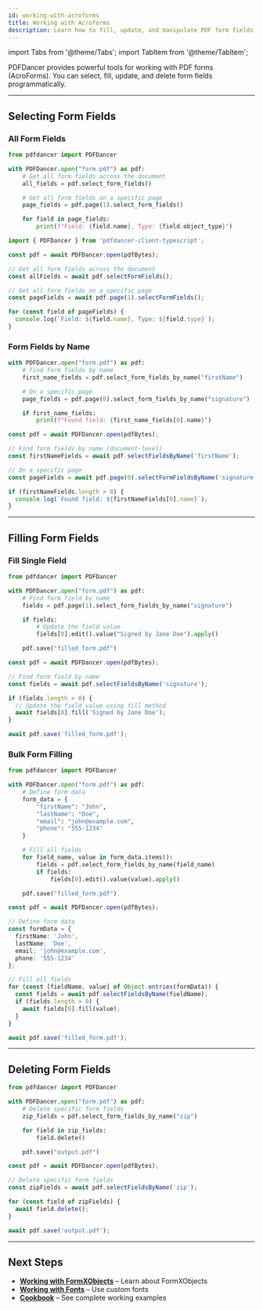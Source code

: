 ```yaml
---
id: working-with-acroforms
title: Working with Acroforms
description: Learn how to fill, update, and manipulate PDF form fields (AcroForms).
---
```


import Tabs from '@theme/Tabs';
import TabItem from '@theme/TabItem';

PDFDancer provides powerful tools for working with PDF forms (AcroForms). You can select, fill, update, and delete form fields programmatically.

---

## Selecting Form Fields

### All Form Fields

<Tabs>
  <TabItem value="python" label="Python">

```python
from pdfdancer import PDFDancer

with PDFDancer.open("form.pdf") as pdf:
    # Get all form fields across the document
    all_fields = pdf.select_form_fields()

    # Get all form fields on a specific page
    page_fields = pdf.page(1).select_form_fields()

    for field in page_fields:
        print(f"Field: {field.name}, Type: {field.object_type}")
```

  </TabItem>
  <TabItem value="typescript" label="TypeScript">

```typescript
import { PDFDancer } from 'pdfdancer-client-typescript';

const pdf = await PDFDancer.open(pdfBytes);

// Get all form fields across the document
const allFields = await pdf.selectFormFields();

// Get all form fields on a specific page
const pageFields = await pdf.page(1).selectFormFields();

for (const field of pageFields) {
  console.log(`Field: ${field.name}, Type: ${field.type}`);
}
```

  </TabItem>
  <TabItem value="java" label="Java">

  </TabItem>
</Tabs>

### Form Fields by Name

<Tabs>
  <TabItem value="python" label="Python">

```python
with PDFDancer.open("form.pdf") as pdf:
    # Find form fields by name
    first_name_fields = pdf.select_form_fields_by_name("firstName")

    # On a specific page
    page_fields = pdf.page(0).select_form_fields_by_name("signature")

    if first_name_fields:
        print(f"Found field: {first_name_fields[0].name}")
```

  </TabItem>
  <TabItem value="typescript" label="TypeScript">

```typescript
const pdf = await PDFDancer.open(pdfBytes);

// Find form fields by name (document-level)
const firstNameFields = await pdf.selectFieldsByName('firstName');

// On a specific page
const pageFields = await pdf.page(0).selectFormFieldsByName('signature');

if (firstNameFields.length > 0) {
  console.log(`Found field: ${firstNameFields[0].name}`);
}
```

  </TabItem>
  <TabItem value="java" label="Java">

  </TabItem>
</Tabs>

---

## Filling Form Fields

### Fill Single Field

<Tabs>
  <TabItem value="python" label="Python">

```python
from pdfdancer import PDFDancer

with PDFDancer.open("form.pdf") as pdf:
    # Find form field by name
    fields = pdf.page(1).select_form_fields_by_name("signature")

    if fields:
        # Update the field value
        fields[0].edit().value("Signed by Jane Doe").apply()

    pdf.save("filled_form.pdf")
```

  </TabItem>
  <TabItem value="typescript" label="TypeScript">

```typescript
const pdf = await PDFDancer.open(pdfBytes);

// Find form field by name
const fields = await pdf.selectFieldsByName('signature');

if (fields.length > 0) {
  // Update the field value using fill method
  await fields[0].fill('Signed by Jane Doe');
}

await pdf.save('filled_form.pdf');
```

  </TabItem>
  <TabItem value="java" label="Java">

  </TabItem>
</Tabs>

### Bulk Form Filling

<Tabs>
  <TabItem value="python" label="Python">

```python
from pdfdancer import PDFDancer

with PDFDancer.open("form.pdf") as pdf:
    # Define form data
    form_data = {
        "firstName": "John",
        "lastName": "Doe",
        "email": "john@example.com",
        "phone": "555-1234"
    }

    # Fill all fields
    for field_name, value in form_data.items():
        fields = pdf.select_form_fields_by_name(field_name)
        if fields:
            fields[0].edit().value(value).apply()

    pdf.save("filled_form.pdf")
```

  </TabItem>
  <TabItem value="typescript" label="TypeScript">

```typescript
const pdf = await PDFDancer.open(pdfBytes);

// Define form data
const formData = {
  firstName: 'John',
  lastName: 'Doe',
  email: 'john@example.com',
  phone: '555-1234'
};

// Fill all fields
for (const [fieldName, value] of Object.entries(formData)) {
  const fields = await pdf.selectFieldsByName(fieldName);
  if (fields.length > 0) {
    await fields[0].fill(value);
  }
}

await pdf.save('filled_form.pdf');
```

  </TabItem>
  <TabItem value="java" label="Java">

  </TabItem>
</Tabs>

---

## Deleting Form Fields

<Tabs>
  <TabItem value="python" label="Python">

```python
from pdfdancer import PDFDancer

with PDFDancer.open("form.pdf") as pdf:
    # Delete specific form fields
    zip_fields = pdf.select_form_fields_by_name("zip")

    for field in zip_fields:
        field.delete()

    pdf.save("output.pdf")
```

  </TabItem>
  <TabItem value="typescript" label="TypeScript">

```typescript
const pdf = await PDFDancer.open(pdfBytes);

// Delete specific form fields
const zipFields = await pdf.selectFieldsByName('zip');

for (const field of zipFields) {
  await field.delete();
}

await pdf.save('output.pdf');
```

  </TabItem>
  <TabItem value="java" label="Java">

  </TabItem>
</Tabs>

---

## Next Steps

- [**Working with FormXObjects**](working-with-formxobjects.md) – Learn about FormXObjects
- [**Working with Fonts**](working-with-fonts.md) – Use custom fonts
- [**Cookbook**](cookbook.md) – See complete working examples
